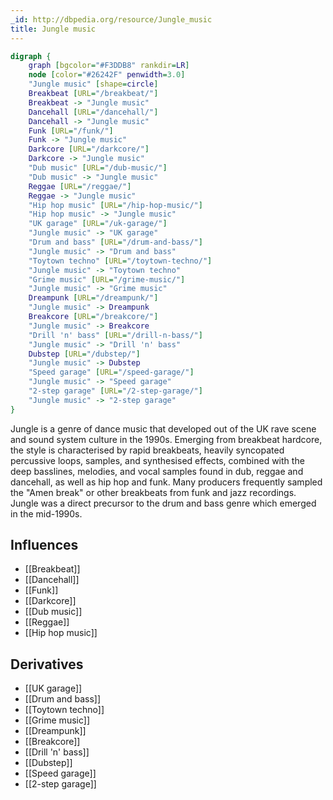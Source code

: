 ```yaml
---
_id: http://dbpedia.org/resource/Jungle_music
title: Jungle music
---
```


```dot
digraph {
	graph [bgcolor="#F3DDB8" rankdir=LR]
	node [color="#26242F" penwidth=3.0]
	"Jungle music" [shape=circle]
	Breakbeat [URL="/breakbeat/"]
	Breakbeat -> "Jungle music"
	Dancehall [URL="/dancehall/"]
	Dancehall -> "Jungle music"
	Funk [URL="/funk/"]
	Funk -> "Jungle music"
	Darkcore [URL="/darkcore/"]
	Darkcore -> "Jungle music"
	"Dub music" [URL="/dub-music/"]
	"Dub music" -> "Jungle music"
	Reggae [URL="/reggae/"]
	Reggae -> "Jungle music"
	"Hip hop music" [URL="/hip-hop-music/"]
	"Hip hop music" -> "Jungle music"
	"UK garage" [URL="/uk-garage/"]
	"Jungle music" -> "UK garage"
	"Drum and bass" [URL="/drum-and-bass/"]
	"Jungle music" -> "Drum and bass"
	"Toytown techno" [URL="/toytown-techno/"]
	"Jungle music" -> "Toytown techno"
	"Grime music" [URL="/grime-music/"]
	"Jungle music" -> "Grime music"
	Dreampunk [URL="/dreampunk/"]
	"Jungle music" -> Dreampunk
	Breakcore [URL="/breakcore/"]
	"Jungle music" -> Breakcore
	"Drill 'n' bass" [URL="/drill-n-bass/"]
	"Jungle music" -> "Drill 'n' bass"
	Dubstep [URL="/dubstep/"]
	"Jungle music" -> Dubstep
	"Speed garage" [URL="/speed-garage/"]
	"Jungle music" -> "Speed garage"
	"2-step garage" [URL="/2-step-garage/"]
	"Jungle music" -> "2-step garage"
}
```

Jungle is a genre of dance music that developed out of the UK rave scene and sound system culture in the 1990s. Emerging from breakbeat hardcore, the style is characterised by rapid breakbeats, heavily syncopated percussive loops, samples, and synthesised effects, combined with the deep basslines, melodies, and vocal samples found in dub, reggae and dancehall, as well as hip hop and funk. Many producers frequently sampled the "Amen break" or other breakbeats from funk and jazz recordings. Jungle was a direct precursor to the drum and bass genre which emerged in the mid-1990s.

## Influences

- [[Breakbeat]]
- [[Dancehall]]
- [[Funk]]
- [[Darkcore]]
- [[Dub music]]
- [[Reggae]]
- [[Hip hop music]]

## Derivatives

- [[UK garage]]
- [[Drum and bass]]
- [[Toytown techno]]
- [[Grime music]]
- [[Dreampunk]]
- [[Breakcore]]
- [[Drill 'n' bass]]
- [[Dubstep]]
- [[Speed garage]]
- [[2-step garage]]

